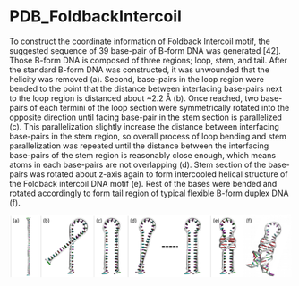 # PDB_FoldbackIntercoil

To construct the coordinate information of Foldback Intercoil motif, the suggested sequence of 39 base-pair of B-form DNA was generated [42]. Those B-form DNA is composed of three regions; loop, stem, and tail. After the standard B-form DNA was constructed, it was unwounded that the helicity was removed (a). Second, base-pairs in the loop region were bended to the point that the distance between interfacing base-pairs next to the loop region is distanced about ~2.2 Å (b). Once reached, two base-pairs of each termini of the loop section were symmetrically rotated into the opposite direction until facing base-pair in the stem section is parallelized (c). This parallelization slightly increase the distance between interfacing base-pairs in the stem region, so overall process of loop bending and stem parallelization was repeated until the distance between the interfacing base-pairs of the stem region is reasonably close enough, which means atoms in each base-pairs are not overlapping (d). Stem section of the base-pairs was rotated about z-axis again to form intercooled helical structure of the Foldback intercoil DNA motif (e). Rest of the bases were bended and rotated accordingly to form tail region of typical flexible B-form duplex DNA (f).

![alt text](fbi-process.png?raw=true "Reconstruction process of FoldbackIntercoil DNA Motif.")
